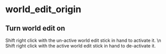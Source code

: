 # world_edit_origin

## Turn world edit on
Shift right click with the un-active world edit stick in hand to activate it. \n
Shift right click with the active world edit stick in hand to de-activate it.
